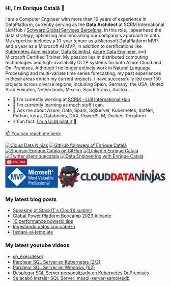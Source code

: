 ### Hi, I´m Enrique Catalá 👋 

I am a Computer Engineer with more than 19 years of experience in DataPlatform, currently serving as the **Data Architect** at SCRM International Lidl Hub / [Schwarz Global Services Barcelona](https://it.schwarz/en/it-hubs/spain). In this role, I spearhead the data strategy, optimizing and innovating our company's approach to data. My expertise includes a 10-year tenure as a Microsoft DataPlatform MVP and a year as a Microsoft AI MVP, in addition to certifications like [Kubernetes Administrator](https://www.youracclaim.com/badges/0b17b446-3e58-4d13-aa0b-ded041a9260a/public_url), [Data Scientist](https://www.credly.com/badges/6de55996-45bf-4e15-9b4b-b13425a9064a/public_url), [Azure Data Engineer](https://www.credly.com/badges/50e1ce3f-ae34-4ce3-ba2d-a173d03d4e9d/public_url), and Microsoft Certified Trainer. My passion lies in distributed computing technologies and high-availability OLTP systems for both Azure Cloud and On-Premises. Although I no longer actively work in Natural Language Processing and multi-variate time series forecasting, my past experiences in these areas enrich my current projects. I have successfully led over 150 projects across diverse regions, including Spain, Germany, the USA, United Arab Emirates, Netherlands, Mexico, Saudi Arabia, Austria...


- 🔭 I’m currently working at [SCRM - Lidl International Hub](https://www.scrm.es/)
- 🌱 I’m currently learning as much stuff i can.
- 💬 Ask me about Azure, Data, Spark, SqlServer, Kubernetes, dotNet, Python, keras, Databricks, DAX, PowerBI, M, Docker, Terraform
- ⚡ Fun fact: [I´m a ULM pilot :)](https://www.youtube.com/watch?v=1gtMmFfKebI) 🛫

<a href="mailto:enrique@enriquecatala.com" >📫 You can reach me here:  </a>
<div class="social_links">
    <a href="https://www.clouddataninjas.com"><img src="https://img.shields.io/website?down_color=red&down_message=down&label=clouddataninjas.com&up_color=46C018&url=https%3A%2F%2Fwww.clouddataninjas.com&style=for-the-badge" alt="Cloud Data Ninjas"></a>
    <a href="https://github.com/enriquecatala" target="_blank"><img  src="https://img.shields.io/github/followers/enriquecatala?label=GitHub&style=for-the-badge" alt="GitHub followers of Enrique Catalá" ></a>
    <a href="https://github.com/sponsors/enriquecatala" target="_blank"><img src="https://img.shields.io/badge/GitHub_Sponsors--_.svg?style=for-the-badge&logo=github&logoColor=EA4AAA" alt="Sponsor Enrique Catalá on GitHub" ></a>    
    <a href="https://www.linkedin.com/in/enriquecatala" target="_blank"><img src="https://img.shields.io/badge/LinkedIn--_.svg?style=for-the-badge&logo=linkedin" alt="LinkedIn Enrique Catalá" ></a>        
    <a href="https://twitter.com/enriquecatala" target="_blank"><img src="https://img.shields.io/twitter/follow/enriquecatala?color=blue&label=twitter&style=for-the-badge" alt="Twitter @enriquecatala" ></a>    
    <a href="https://enriquecatala.com"><img src="https://img.shields.io/website?down_color=red&down_message=down&label=enriquecatala.com&up_color=46C018&url=https%3A%2F%2Fenriquecatala.com&style=for-the-badge" alt="Data Engineering with Enrique Catalá"></a>
    <a href="https://youtube.com/enriquecatala"><img src="https://raw.githubusercontent.com/enriquecatala/enriquecatala/master/img/youtube.png" alt="Canal de Enrique Catalá" height=20></a>
</div> 

<div style="display: flex; align-items: left; justify-content: left;">
  <a href="https://www.credly.com/badges/cde0dbd2-8d03-4ca7-8284-d471d65d0e5f">
      <img src="https://raw.githubusercontent.com/enriquecatala/enriquecatala/master/img/MVP_Logo_horizontal.png" 
           alt="Microsoft DataPlatform and AI MVP Enrique Catalá"
           style="min-height: 50px; max-height: 70px; min-width: 100px">
  </a>
  <a href="https://www.clouddataninjas.com">
          <img src="https://raw.githubusercontent.com/enriquecatala/enriquecatala.github.io/master/img/CLOUDDATANINJAS.png" 
          alt="Cloud Data Ninjas" 
          style="min-height: 50px; max-height: 70px; min-width: 250px "/>
  </a>
</div>

<!--

<script src="https://apis.google.com/js/platform.js"></script> 
<div class="g-ytsubscribe" data-channelid="UCYboHnN6tvFfHqPWZWY82AQ" data-layout="default" data-count="default"></div>

**enriquecatala/enriquecatala** is a ✨ _special_ ✨ repository because its `README.md` (this file) appears on your GitHub profile.

Here are some ideas to get you started:

- 🔭 I’m currently working on ...
- 🌱 I’m currently learning ...
- 👯 I’m looking to collaborate on ...
- 🤔 I’m looking for help with ...
- 💬 Ask me about ...

- 😄 Pronouns: ...
- ⚡ Fun fact: ...
-->

### My latest blog posts
<!-- BLOG-POST-LIST:START -->
- [Speaking at StackIT´s CloudX summit](https://enriquecatala.com/2023/06/22/CloudXSummit.html)
- [Global Power Platform Boocamp 2023 Alicante](https://enriquecatala.com/2023/02/09/Global-Power-Platform-2023-Alicante.html)
- [10 performance powerbi tips](https://enriquecatala.com/2023/01/13/powerbi-10-tips-rendimiento.html)
- [Ingestando datos con cabeza](https://enriquecatala.com/2022/12/19/ingestando-datos-con-cabeza.html)
- [fastapi-ai-template](https://enriquecatala.com/2022/10/24/fastapi-ai-template.html)
<!-- BLOG-POST-LIST:END -->

### My latest youtube videos
<!-- YOUTUBE-POST-LIST:START -->
- [sp_executesql](https://www.youtube.com/watch?v=cNSI4_EcONU)
- [Parchear SQL Server en Kubernetes &lpar;2/2&rpar;](https://www.youtube.com/watch?v=_koA4vfBQEE)
- [Parchear SQL Server en Windows &lpar;1/2&rpar;](https://www.youtube.com/watch?v=cRduwHDBoNg)
- [Desplegar SQL Server personalizado en Kubernetes OnPremises](https://www.youtube.com/watch?v=ZhoRuib2JLc)
- [Se acabó instalar SQL Server: mssql-server-samplesdb](https://www.youtube.com/watch?v=ULL5nntWn1A)
<!-- YOUTUBE-POST-LIST:END -->
